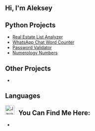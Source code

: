 ## Hi, I'm Aleksey

<h2>Python Projects</h2>

- [Real Estate List Analyzer](google.com)
- [WhatsApp Chat Word Counter](google.com)
- [Password Validator](google.com)
- [Numerology Numbers](google.com)

<h2>Other Projects</h2>

-

<h2>Languages</h2>
<img align="left" alt="Java" width="30px" style="padding-right:10px;" src="https://cdn.jsdelivr.net/gh/devicons/devicon/icons/java/java-original.svg"/>


<h2>You Can Find Me Here:</h2>

-
